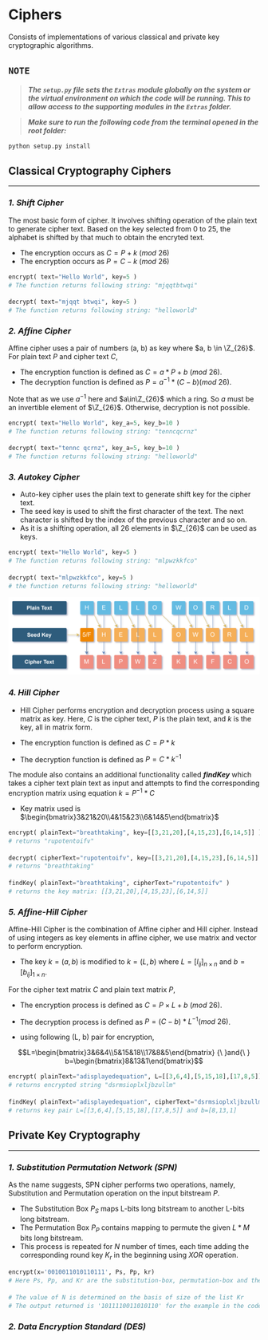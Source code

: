 # Ciphers

Consists of implementations of various classical and private key cryptographic algorithms.

## `NOTE`

> ___The `setup.py` file sets the `Extras` module globally on the system or the virtual environment on which the code will be running. This to allow access to the supporting modules in the `Extras` folder.___

> ___Make sure to run the following code from the terminal opened in the root folder:___

```bash
python setup.py install
```

## Classical Cryptography Ciphers

---

### ___1. Shift Cipher___

The most basic form of cipher. It involves shifting operation of the plain text to generate cipher text. Based on the key selected from 0 to 25, the alphabet is shifted by that much to obtain the encryted text.

- The encryption occurs as $C=P+k{\ }(mod{\ }26)$
- The encryption occurs as $P=C-k{\ }(mod{\ }26)$

```python
encrypt( text="Hello World", key=5 )  
# The function returns following string: "mjqqtbtwqi"

decrypt( text="mjqqt btwqi", key=5 )  
# The function returns following string: "helloworld"
```

### ___2. Affine Cipher___

Affine cipher uses a pair of numbers (a, b) as key where $a, b \in \Z_{26}$. For plain text $P$ and cipher text $C$,

- The encryption function is defined as $C = a*P + b{\ }(mod{\ }26)$.
- The decryption function is defined as $P = a^{-1} * (C - b)(mod{\ }26)$.

Note that as we use $a^{-1}$ here and $a\in\Z_{26}$ which a ring. So $a$ must be an invertible element of $\Z_{26}$. Otherwise, decryption is not possible.

```python
encrypt( text="Hello World", key_a=5, key_b=10 )  
# The function returns following string: "tenncqcrnz"

decrypt( text="tennc qcrnz", key_a=5, key_b=10 )  
# The function returns following string: "helloworld"
```

### ___3. Autokey Cipher___

- Auto-key cipher uses the plain text to generate shift key for the cipher text.
- The seed key is used to shift the first character of the text. The next character is shifted by the index of the previous character and so on.
- As it is a shifting operation, all 26 elements in $\Z_{26}$ can be used as keys.

```python
encrypt( text="Hello World", key=5 )
# The function returns following string: "mlpwzkkfco"

decrypt( text="mlpwzkkfco", key=5 )
# the function returns following string: "helloworld"
```

 ![AutoKey Encryption Process](AutoKeyEncryption.png)

### ___4. Hill Cipher___

- Hill Cipher performs encryption and decryption process using a square matrix as key.
 Here, $C$ is the cipher text, $P$ is the plain text, and $k$ is the key, all in matrix form.

- The encryption function is defined as $C = P*k$
- The decryption function is defined as $P = C*k^{-1}$

The module also contains an additional functionality called ___findKey___ which takes a cipher text plain text as input and attempts to find the corresponding encryption matrix using equation $k = P^{-1}*C$
  
- Key matrix used is $\begin{bmatrix}3&21&20\\4&15&23\\6&14&5\end{bmatrix}$

```python
encrypt( plainText="breathtaking", key=[[3,21,20],[4,15,23],[6,14,5]] )
# returns "rupotentoifv"

decrypt( cipherText="rupotentoifv", key=[[3,21,20],[4,15,23],[6,14,5]] )
# returns "breathtaking"

findKey( plainText="breathtaking", cipherText="rupotentoifv" )
# returns the key matrix: [[3,21,20],[4,15,23],[6,14,5]]  
```

### ___5. Affine-Hill Cipher___

Affine-Hill Cipher is the combination of Affine cipher and Hill cipher.
Instead of using integers as key elements in affine cipher, we use matrix and vector to perform encryption.

- The key $k=(a,b)$ is modified to $k=(L,b)$ where $L=[l_{ij}]_{n{\times}n}$ and $b=[b_{ij}]_{1{\times}n}$.

For the cipher text matrix $C$ and plain text matrix $P$,

- The encryption process is defined as $C=P{\times}L+b{\ }(mod{\ }26)$.
- The decryption process is defined as $P=(C-b)*L^{-1}(mod{\ }26)$.

- using following (L, b) pair for encryption,

$$L=\begin{bmatrix}3&6&4\\5&15&18\\17&8&5\end{bmatrix} {\ }and{\ } b=\begin{bmatrix}8&13&1\end{bmatrix}$$

```python
encrypt( plainText="adisplayedequation", L=[[3,6,4],[5,15,18],[17,8,5]], b=[8,13,1])
# returns encrypted string "dsrmsioplxljbzullm"

findKey( plainText="adisplayedequation", cipherText="dsrmsioplxljbzullm" )
# returns key pair L=[[3,6,4],[5,15,18],[17,8,5]] and b=[8,13,1]
```

## Private Key Cryptography

---

### ___1. Substitution Permutation Network (SPN)___

As the name suggests, SPN cipher performs two operations, namely, Substitution and Permutation operation on the input bitstream $P$.

- The Substitution Box $P_S$ maps L-bits long bitstream to another L-bits long bitstream.
- The Permutation Box $P_P$ contains mapping to permute the given $L*M$ bits long bitstream.
- This process is repeated for $N$ number of times, each time adding the corresponding round key $K_r$ in the beginning using $XOR$ operation.

```python
encrypt(x='0010011010110111', Ps, Pp, kr)
# Here Ps, Pp, and Kr are the substitution-box, permutation-box and the list of round-keys respectively.

# The value of N is determined on the basis of size of the list Kr
# The output returned is '1011110011010110' for the example in the code
```

### ___2. Data Encryption Standard (DES)___
